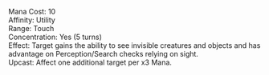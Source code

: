 Mana Cost: 10  
Affinity: Utility  
Range: Touch  
Concentration: Yes (5 turns)  
Effect: Target gains the ability to see invisible creatures and objects and has advantage on Perception/Search checks relying on sight.  
Upcast: Affect one additional target per x3 Mana.